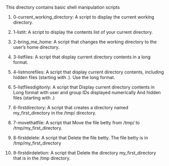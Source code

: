 This directory contains basic shell manipulation scripts

1. 0-current_working_directory:  A script to display the current working directory.

2. 1-listit: A script to display the contents list of your current directory.

3. 2-bring_me_home: A script that changes the working directory to the user’s home directory.

4. 3-listfiles: A script that display current directory contents in a long format.

5. 4-listmorefiles: A script that display current directory contents, including hidden files (starting with .). Use the long format.

6. 5-listfilesdigitonly: A script that Display current directory contents in Long format with user and group IDs displayed numerically And hidden files (starting with .)

7. 6-firstdirectory: A script that creates a directory named my_first_directory in the /tmp/ directory.

8. 7-movethatfile: A script that Move the file betty from /tmp/ to /tmp/my_first_directory.

9. 8-firstdelete: A script that Delete the file betty. The file betty is in /tmp/my_first_directory

10. 9-firstdirdeletion: A script that Delete the directory my_first_directory that is in the /tmp directory.
